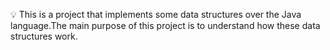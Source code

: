 :bulb: This is a project that implements some data structures over the Java language.The main purpose of this project is to understand how these data structures work.
